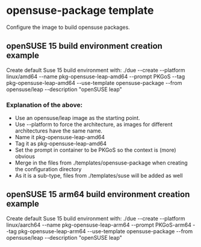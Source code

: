 # opensuse-package template

Configure the image to build opensuse packages.

## openSUSE 15 build environment creation example
Create default Suse 15 build environment with: ./due --create --platform linux/amd64    --name pkg-opensuse-leap-amd64 --prompt PKGoS        --tag pkg-opensuse-leap-amd64 --use-template opensuse-package  --from opensuse/leap                         --description "openSUSE leap"               

### Explanation of the above:
  * Use an opensuse/leap image as the starting point.
  * Use --platform to force the architecture, as images for different architectures have the same name.
  * Name it pkg-opensuse-leap-amd64
  * Tag it as pkg-opensuse-leap-amd64
  * Set the prompt in container to be PKGoS so the context is (more) obvious
  * Merge in the files from ./templates/opensuse-package when creating the configuration directory
  *  As it is a sub-type, files from ./templates/suse will be added as well

## openSUSE 15 arm64 build environment creation example
Create default Suse 15 build environment with: ./due --create --platform linux/aarch64  --name pkg-opensuse-leap-arm64 --prompt PKGoS-arm64  --tag pkg-opensuse-leap-arm64 --use-template opensuse-package  --from opensuse/leap                         --description "openSUSE leap"               

